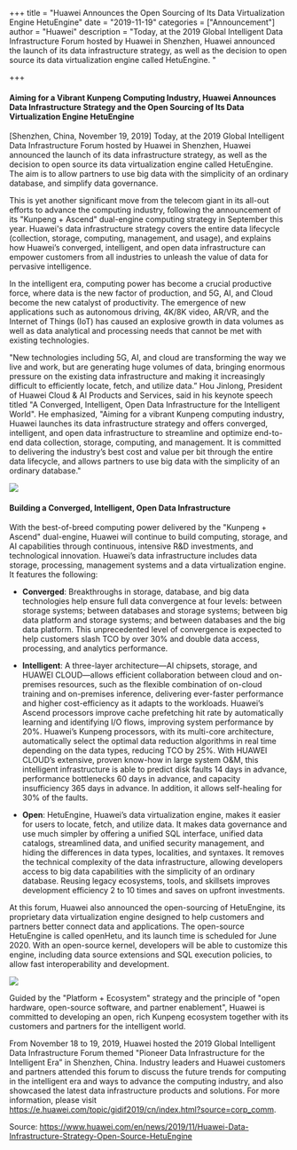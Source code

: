 +++
title = "Huawei Announces the Open Sourcing of Its Data Virtualization Engine HetuEngine"
date = "2019-11-19"
categories = ["Announcement"]
author = "Huawei"
description = "Today, at the 2019 Global Intelligent Data Infrastructure Forum hosted by Huawei in Shenzhen, Huawei announced the launch of its data infrastructure strategy, as well as the decision to open source its data virtualization engine called HetuEngine. "

+++

#### Aiming for a Vibrant Kunpeng Computing Industry, Huawei Announces Data Infrastructure Strategy and the Open Sourcing of Its Data Virtualization Engine HetuEngine

[Shenzhen, China, November 19, 2019] Today, at the 2019 Global Intelligent Data Infrastructure Forum hosted by Huawei in Shenzhen, Huawei announced the launch of its data infrastructure strategy, as well as the decision to open source its data virtualization engine called HetuEngine. The aim is to allow partners to use big data with the simplicity of an ordinary database, and simplify data governance.

This is yet another significant move from the telecom giant in its all-out efforts to advance the computing industry, following the announcement of its "Kunpeng + Ascend" dual-engine computing strategy in September this year. Huawei's data infrastructure strategy covers the entire data lifecycle (collection, storage, computing, management, and usage), and explains how Huawei’s converged, intelligent, and open data infrastructure can empower customers from all industries to unleash the value of data for pervasive intelligence.

In the intelligent era, computing power has become a crucial productive force, where data is the new factor of production, and 5G, AI, and Cloud become the new catalyst of productivity. The emergence of new applications such as autonomous driving, 4K/8K video, AR/VR, and the Internet of Things (IoT) has caused an explosive growth in data volumes as well as data analytical and processing needs that cannot be met with existing technologies.

"New technologies including 5G, AI, and cloud are transforming the way we live and work, but are generating huge volumes of data, bringing enormous pressure on the existing data infrastructure and making it increasingly difficult to efficiently locate, fetch, and utilize data.” Hou Jinlong, President of Huawei Cloud & AI Products and Services, said in his keynote speech titled "A Converged, Intelligent, Open Data Infrastructure for the Intelligent World". He emphasized, "Aiming for a vibrant Kunpeng computing industry, Huawei launches its data infrastructure strategy and offers converged, intelligent, and open data infrastructure to streamline and optimize end-to-end data collection, storage, computing, and management. It is committed to delivering the industry’s best cost and value per bit through the entire data lifecycle, and allows partners to use big data with the simplicity of an ordinary database."

<img src="/news/2019-11-19-openHetu-Announced-01.jpg" >


#### Building a Converged, Intelligent, Open Data Infrastructure

With the best-of-breed computing power delivered by the "Kunpeng + Ascend" dual-engine, Huawei will continue to build computing, storage, and AI capabilities through continuous, intensive R&D investments, and technological innovation. Huawei’s data infrastructure includes data storage, processing, management systems and a data virtualization engine. It features the following:

- **Converged**: Breakthroughs in storage, database, and big data technologies help ensure full data convergence at four levels: between storage systems; between databases and storage systems; between big data platform and storage systems; and between databases and the big data platform. This unprecedented level of convergence is expected to help customers slash TCO by over 30% and double data access, processing, and analytics performance.

- **Intelligent**: A three-layer architecture—AI chipsets, storage, and HUAWEI CLOUD—allows efficient collaboration between cloud and on-premises resources, such as the flexible combination of on-cloud training and on-premises inference, delivering ever-faster performance and higher cost-efficiency as it adapts to the workloads. Huawei’s Ascend processors improve cache prefetching hit rate by automatically learning and identifying I/O flows, improving system performance by 20%. Huawei’s Kunpeng processors, with its multi-core architecture, automatically select the optimal data reduction algorithms in real time depending on the data types, reducing TCO by 25%. With HUAWEI CLOUD’s extensive, proven know-how in large system O&M, this intelligent infrastructure is able to predict disk faults 14 days in advance, performance bottlenecks 60 days in advance, and capacity insufficiency 365 days in advance. In addition, it allows self-healing for 30% of the faults.

- **Open**: HetuEngine, Huawei’s data virtualization engine, makes it easier for users to locate, fetch, and utilize data. It makes data governance and use much simpler by offering a unified SQL interface, unified data catalogs, streamlined data, and unified security management, and hiding the differences in data types, localities, and syntaxes. It removes the technical complexity of the data infrastructure, allowing developers access to big data capabilities with the simplicity of an ordinary database. Reusing legacy ecosystems, tools, and skillsets improves development efficiency 2 to 10 times and saves on upfront investments.

At this forum, Huawei also announced the open-sourcing of HetuEngine, its proprietary data virtualization engine designed to help customers and partners better connect data and applications. The open-source HetuEngine is called openHetu, and its launch time is scheduled for June 2020. With an open-source kernel, developers will be able to customize this engine, including data source extensions and SQL execution policies, to allow fast interoperability and development.

<img src="/news/2019-11-19-openHetu-Announced-02.jpg">

Guided by the "Platform + Ecosystem" strategy and the principle of "open hardware, open-source software, and partner enablement", Huawei is committed to developing an open, rich Kunpeng ecosystem together with its customers and partners for the intelligent world.

From November 18 to 19, 2019, Huawei hosted the 2019 Global Intelligent Data Infrastructure Forum themed "Pioneer Data Infrastructure for the Intelligent Era” in Shenzhen, China. Industry leaders and Huawei customers and partners attended this forum to discuss the future trends for computing in the intelligent era and ways to advance the computing industry, and also showcased the latest data infrastructure products and solutions. For more information, please visit <https://e.huawei.com/topic/gidif2019/cn/index.html?source=corp_comm>.

Source: <https://www.huawei.com/en/news/2019/11/Huawei-Data-Infrastructure-Strategy-Open-Source-HetuEngine>


